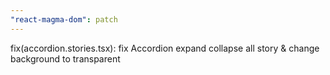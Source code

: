 ```yaml
---
"react-magma-dom": patch
---
```


fix(accordion.stories.tsx): fix Accordion expand collapse all story & change background to transparent
